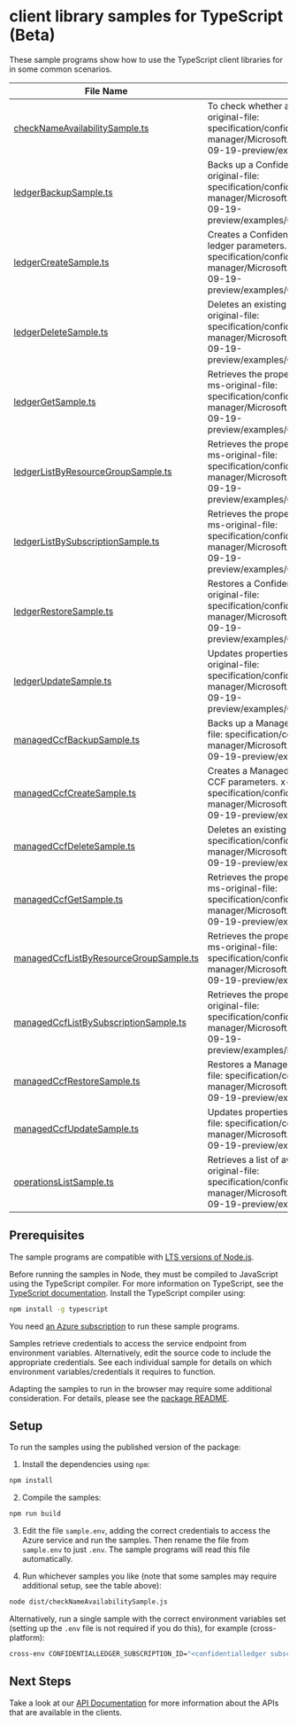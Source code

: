 # client library samples for TypeScript (Beta)

These sample programs show how to use the TypeScript client libraries for in some common scenarios.

| **File Name**                                                                 | **Description**                                                                                                                                                                                                                           |
| ----------------------------------------------------------------------------- | ----------------------------------------------------------------------------------------------------------------------------------------------------------------------------------------------------------------------------------------- |
| [checkNameAvailabilitySample.ts][checknameavailabilitysample]                 | To check whether a resource name is available. x-ms-original-file: specification/confidentialledger/resource-manager/Microsoft.ConfidentialLedger/preview/2024-09-19-preview/examples/CheckNameAvailability.json                          |
| [ledgerBackupSample.ts][ledgerbackupsample]                                   | Backs up a Confidential Ledger Resource. x-ms-original-file: specification/confidentialledger/resource-manager/Microsoft.ConfidentialLedger/preview/2024-09-19-preview/examples/ConfidentialLedger_Backup.json                            |
| [ledgerCreateSample.ts][ledgercreatesample]                                   | Creates a Confidential Ledger with the specified ledger parameters. x-ms-original-file: specification/confidentialledger/resource-manager/Microsoft.ConfidentialLedger/preview/2024-09-19-preview/examples/ConfidentialLedger_Create.json |
| [ledgerDeleteSample.ts][ledgerdeletesample]                                   | Deletes an existing Confidential Ledger. x-ms-original-file: specification/confidentialledger/resource-manager/Microsoft.ConfidentialLedger/preview/2024-09-19-preview/examples/ConfidentialLedger_Delete.json                            |
| [ledgerGetSample.ts][ledgergetsample]                                         | Retrieves the properties of a Confidential Ledger. x-ms-original-file: specification/confidentialledger/resource-manager/Microsoft.ConfidentialLedger/preview/2024-09-19-preview/examples/ConfidentialLedger_Get.json                     |
| [ledgerListByResourceGroupSample.ts][ledgerlistbyresourcegroupsample]         | Retrieves the properties of all Confidential Ledgers. x-ms-original-file: specification/confidentialledger/resource-manager/Microsoft.ConfidentialLedger/preview/2024-09-19-preview/examples/ConfidentialLedger_List.json                 |
| [ledgerListBySubscriptionSample.ts][ledgerlistbysubscriptionsample]           | Retrieves the properties of all Confidential Ledgers. x-ms-original-file: specification/confidentialledger/resource-manager/Microsoft.ConfidentialLedger/preview/2024-09-19-preview/examples/ConfidentialLedger_ListBySub.json            |
| [ledgerRestoreSample.ts][ledgerrestoresample]                                 | Restores a Confidential Ledger Resource. x-ms-original-file: specification/confidentialledger/resource-manager/Microsoft.ConfidentialLedger/preview/2024-09-19-preview/examples/ConfidentialLedger_Restore.json                           |
| [ledgerUpdateSample.ts][ledgerupdatesample]                                   | Updates properties of Confidential Ledger x-ms-original-file: specification/confidentialledger/resource-manager/Microsoft.ConfidentialLedger/preview/2024-09-19-preview/examples/ConfidentialLedger_Update.json                           |
| [managedCcfBackupSample.ts][managedccfbackupsample]                           | Backs up a Managed CCF Resource. x-ms-original-file: specification/confidentialledger/resource-manager/Microsoft.ConfidentialLedger/preview/2024-09-19-preview/examples/ManagedCCF_Backup.json                                            |
| [managedCcfCreateSample.ts][managedccfcreatesample]                           | Creates a Managed CCF with the specified Managed CCF parameters. x-ms-original-file: specification/confidentialledger/resource-manager/Microsoft.ConfidentialLedger/preview/2024-09-19-preview/examples/ManagedCCF_Create.json            |
| [managedCcfDeleteSample.ts][managedccfdeletesample]                           | Deletes an existing Managed CCF. x-ms-original-file: specification/confidentialledger/resource-manager/Microsoft.ConfidentialLedger/preview/2024-09-19-preview/examples/ManagedCCF_Delete.json                                            |
| [managedCcfGetSample.ts][managedccfgetsample]                                 | Retrieves the properties of a Managed CCF app. x-ms-original-file: specification/confidentialledger/resource-manager/Microsoft.ConfidentialLedger/preview/2024-09-19-preview/examples/ManagedCCF_Get.json                                 |
| [managedCcfListByResourceGroupSample.ts][managedccflistbyresourcegroupsample] | Retrieves the properties of all Managed CCF apps. x-ms-original-file: specification/confidentialledger/resource-manager/Microsoft.ConfidentialLedger/preview/2024-09-19-preview/examples/ManagedCCF_List.json                             |
| [managedCcfListBySubscriptionSample.ts][managedccflistbysubscriptionsample]   | Retrieves the properties of all Managed CCF. x-ms-original-file: specification/confidentialledger/resource-manager/Microsoft.ConfidentialLedger/preview/2024-09-19-preview/examples/ManagedCCF_ListBySub.json                             |
| [managedCcfRestoreSample.ts][managedccfrestoresample]                         | Restores a Managed CCF Resource. x-ms-original-file: specification/confidentialledger/resource-manager/Microsoft.ConfidentialLedger/preview/2024-09-19-preview/examples/ManagedCCF_Restore.json                                           |
| [managedCcfUpdateSample.ts][managedccfupdatesample]                           | Updates properties of Managed CCF x-ms-original-file: specification/confidentialledger/resource-manager/Microsoft.ConfidentialLedger/preview/2024-09-19-preview/examples/ManagedCCF_Update.json                                           |
| [operationsListSample.ts][operationslistsample]                               | Retrieves a list of available API operations x-ms-original-file: specification/confidentialledger/resource-manager/Microsoft.ConfidentialLedger/preview/2024-09-19-preview/examples/Operations_Get.json                                   |

## Prerequisites

The sample programs are compatible with [LTS versions of Node.js](https://github.com/nodejs/release#release-schedule).

Before running the samples in Node, they must be compiled to JavaScript using the TypeScript compiler. For more information on TypeScript, see the [TypeScript documentation][typescript]. Install the TypeScript compiler using:

```bash
npm install -g typescript
```

You need [an Azure subscription][freesub] to run these sample programs.

Samples retrieve credentials to access the service endpoint from environment variables. Alternatively, edit the source code to include the appropriate credentials. See each individual sample for details on which environment variables/credentials it requires to function.

Adapting the samples to run in the browser may require some additional consideration. For details, please see the [package README][package].

## Setup

To run the samples using the published version of the package:

1. Install the dependencies using `npm`:

```bash
npm install
```

2. Compile the samples:

```bash
npm run build
```

3. Edit the file `sample.env`, adding the correct credentials to access the Azure service and run the samples. Then rename the file from `sample.env` to just `.env`. The sample programs will read this file automatically.

4. Run whichever samples you like (note that some samples may require additional setup, see the table above):

```bash
node dist/checkNameAvailabilitySample.js
```

Alternatively, run a single sample with the correct environment variables set (setting up the `.env` file is not required if you do this), for example (cross-platform):

```bash
cross-env CONFIDENTIALLEDGER_SUBSCRIPTION_ID="<confidentialledger subscription id>" node dist/checkNameAvailabilitySample.js
```

## Next Steps

Take a look at our [API Documentation][apiref] for more information about the APIs that are available in the clients.

[checknameavailabilitysample]: https://github.com/Azure/azure-sdk-for-js/blob/main/sdk/confidentialledger/arm-confidentialledger/samples/v1-beta/typescript/src/checkNameAvailabilitySample.ts
[ledgerbackupsample]: https://github.com/Azure/azure-sdk-for-js/blob/main/sdk/confidentialledger/arm-confidentialledger/samples/v1-beta/typescript/src/ledgerBackupSample.ts
[ledgercreatesample]: https://github.com/Azure/azure-sdk-for-js/blob/main/sdk/confidentialledger/arm-confidentialledger/samples/v1-beta/typescript/src/ledgerCreateSample.ts
[ledgerdeletesample]: https://github.com/Azure/azure-sdk-for-js/blob/main/sdk/confidentialledger/arm-confidentialledger/samples/v1-beta/typescript/src/ledgerDeleteSample.ts
[ledgergetsample]: https://github.com/Azure/azure-sdk-for-js/blob/main/sdk/confidentialledger/arm-confidentialledger/samples/v1-beta/typescript/src/ledgerGetSample.ts
[ledgerlistbyresourcegroupsample]: https://github.com/Azure/azure-sdk-for-js/blob/main/sdk/confidentialledger/arm-confidentialledger/samples/v1-beta/typescript/src/ledgerListByResourceGroupSample.ts
[ledgerlistbysubscriptionsample]: https://github.com/Azure/azure-sdk-for-js/blob/main/sdk/confidentialledger/arm-confidentialledger/samples/v1-beta/typescript/src/ledgerListBySubscriptionSample.ts
[ledgerrestoresample]: https://github.com/Azure/azure-sdk-for-js/blob/main/sdk/confidentialledger/arm-confidentialledger/samples/v1-beta/typescript/src/ledgerRestoreSample.ts
[ledgerupdatesample]: https://github.com/Azure/azure-sdk-for-js/blob/main/sdk/confidentialledger/arm-confidentialledger/samples/v1-beta/typescript/src/ledgerUpdateSample.ts
[managedccfbackupsample]: https://github.com/Azure/azure-sdk-for-js/blob/main/sdk/confidentialledger/arm-confidentialledger/samples/v1-beta/typescript/src/managedCcfBackupSample.ts
[managedccfcreatesample]: https://github.com/Azure/azure-sdk-for-js/blob/main/sdk/confidentialledger/arm-confidentialledger/samples/v1-beta/typescript/src/managedCcfCreateSample.ts
[managedccfdeletesample]: https://github.com/Azure/azure-sdk-for-js/blob/main/sdk/confidentialledger/arm-confidentialledger/samples/v1-beta/typescript/src/managedCcfDeleteSample.ts
[managedccfgetsample]: https://github.com/Azure/azure-sdk-for-js/blob/main/sdk/confidentialledger/arm-confidentialledger/samples/v1-beta/typescript/src/managedCcfGetSample.ts
[managedccflistbyresourcegroupsample]: https://github.com/Azure/azure-sdk-for-js/blob/main/sdk/confidentialledger/arm-confidentialledger/samples/v1-beta/typescript/src/managedCcfListByResourceGroupSample.ts
[managedccflistbysubscriptionsample]: https://github.com/Azure/azure-sdk-for-js/blob/main/sdk/confidentialledger/arm-confidentialledger/samples/v1-beta/typescript/src/managedCcfListBySubscriptionSample.ts
[managedccfrestoresample]: https://github.com/Azure/azure-sdk-for-js/blob/main/sdk/confidentialledger/arm-confidentialledger/samples/v1-beta/typescript/src/managedCcfRestoreSample.ts
[managedccfupdatesample]: https://github.com/Azure/azure-sdk-for-js/blob/main/sdk/confidentialledger/arm-confidentialledger/samples/v1-beta/typescript/src/managedCcfUpdateSample.ts
[operationslistsample]: https://github.com/Azure/azure-sdk-for-js/blob/main/sdk/confidentialledger/arm-confidentialledger/samples/v1-beta/typescript/src/operationsListSample.ts
[apiref]: https://learn.microsoft.com/javascript/api/@azure/arm-confidentialledger?view=azure-node-preview
[freesub]: https://azure.microsoft.com/free/
[package]: https://github.com/Azure/azure-sdk-for-js/tree/main/sdk/confidentialledger/arm-confidentialledger/README.md
[typescript]: https://www.typescriptlang.org/docs/home.html
